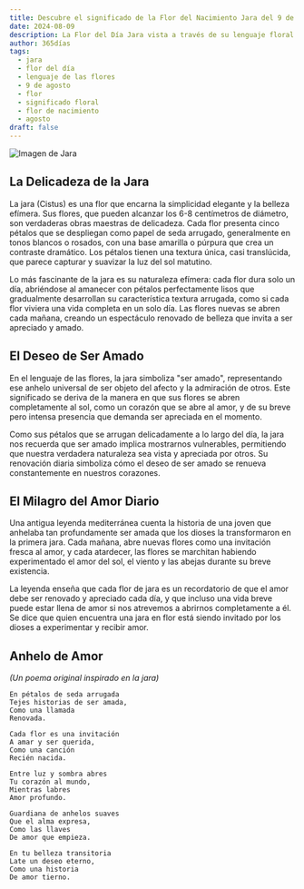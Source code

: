 ```yaml
---
title: Descubre el significado de la Flor del Nacimiento Jara del 9 de agosto
date: 2024-08-09
description: La Flor del Día Jara vista a través de su lenguaje floral e historias
author: 365días
tags:
  - jara
  - flor del día
  - lenguaje de las flores
  - 9 de agosto
  - flor
  - significado floral
  - flor de nacimiento
  - agosto
draft: false
---
```



![Imagen de Jara](https://cdn.pixabay.com/photo/2019/05/31/19/52/cistus-4242872_1280.jpg#center)


## La Delicadeza de la Jara

La jara (Cistus) es una flor que encarna la simplicidad elegante y la belleza efímera. Sus flores, que pueden alcanzar los 6-8 centímetros de diámetro, son verdaderas obras maestras de delicadeza. Cada flor presenta cinco pétalos que se despliegan como papel de seda arrugado, generalmente en tonos blancos o rosados, con una base amarilla o púrpura que crea un contraste dramático. Los pétalos tienen una textura única, casi translúcida, que parece capturar y suavizar la luz del sol matutino.

Lo más fascinante de la jara es su naturaleza efímera: cada flor dura solo un día, abriéndose al amanecer con pétalos perfectamente lisos que gradualmente desarrollan su característica textura arrugada, como si cada flor viviera una vida completa en un solo día. Las flores nuevas se abren cada mañana, creando un espectáculo renovado de belleza que invita a ser apreciado y amado.

## El Deseo de Ser Amado

En el lenguaje de las flores, la jara simboliza "ser amado", representando ese anhelo universal de ser objeto del afecto y la admiración de otros. Este significado se deriva de la manera en que sus flores se abren completamente al sol, como un corazón que se abre al amor, y de su breve pero intensa presencia que demanda ser apreciada en el momento.

Como sus pétalos que se arrugan delicadamente a lo largo del día, la jara nos recuerda que ser amado implica mostrarnos vulnerables, permitiendo que nuestra verdadera naturaleza sea vista y apreciada por otros. Su renovación diaria simboliza cómo el deseo de ser amado se renueva constantemente en nuestros corazones.

## El Milagro del Amor Diario

Una antigua leyenda mediterránea cuenta la historia de una joven que anhelaba tan profundamente ser amada que los dioses la transformaron en la primera jara. Cada mañana, abre nuevas flores como una invitación fresca al amor, y cada atardecer, las flores se marchitan habiendo experimentado el amor del sol, el viento y las abejas durante su breve existencia.

La leyenda enseña que cada flor de jara es un recordatorio de que el amor debe ser renovado y apreciado cada día, y que incluso una vida breve puede estar llena de amor si nos atrevemos a abrirnos completamente a él. Se dice que quien encuentra una jara en flor está siendo invitado por los dioses a experimentar y recibir amor.

## Anhelo de Amor
*(Un poema original inspirado en la jara)*

```
En pétalos de seda arrugada
Tejes historias de ser amada,
Como una llamada
Renovada.

Cada flor es una invitación
A amar y ser querida,
Como una canción
Recién nacida.

Entre luz y sombra abres
Tu corazón al mundo,
Mientras labres
Amor profundo.

Guardiana de anhelos suaves
Que el alma expresa,
Como las llaves
De amor que empieza.

En tu belleza transitoria
Late un deseo eterno,
Como una historia
De amor tierno.
```